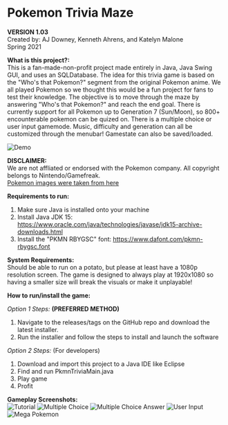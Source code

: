 # **Pokemon Trivia Maze** 
**VERSION 1.03** \
Created by: AJ Downey, Kenneth Ahrens, and Katelyn Malone \
Spring 2021

**What is this project?:** \
This is a fan-made-non-profit project made entirely in Java, Java Swing GUI, and
uses an SQLDatabase. The idea for this trivia game is based on the "Who's that Pokemon?"
segment from the original Pokemon anime. We all played Pokemon so we
thought this would be a fun project for fans to test their knowledge.
The objective is to move through the maze by answering "Who's that Pokemon?" and reach the end goal.
There is currently support for all Pokemon up to Generation 7 (Sun/Moon),
so 800+ encounterable pokemon can be quized on. There is a multiple choice
or user input gamemode. Music, difficulty and generation can all be customized
through the menubar! Gamestate can also be saved/loaded.

![Demo](https://cdn.discordapp.com/attachments/201810246715310081/852370235469987850/unknown.png)


**DISCLAIMER:**\
We are not affliated or endorsed with the Pokemon company.
All copyright belongs to Nintendo/Gamefreak.\
[Pokemon images were taken from here](https://www.deviantart.com/owtlah/art/FREE-802-Pokemon-Reference-Download-687816897)

**Requirements to run:** 
1) Make sure Java is installed onto your machine 
2) Install Java JDK 15: https://www.oracle.com/java/technologies/javase/jdk15-archive-downloads.html 
3) Install the "PKMN RBYGSC" font: https://www.dafont.com/pkmn-rbygsc.font 

**System Requirements:**\
Should be able to run on a potato, but please at least have a 1080p 
resolution screen. The game is designed to always play at 1920x1080 so 
having a smaller size will break the visuals or make it unplayable! 

**How to run/install the game:**

*Option 1 Steps:* **(PREFERRED METHOD)**
1) Navigate to the releases/tags on the GitHub repo and download the latest installer.
2) Run the installer and follow the steps to install and launch the software

*Option 2 Steps:* (For developers)
1) Download and import this project to a Java IDE like Eclipse
2) Find and run PkmnTriviaMain.java
3) Play game
4) Profit

**Gameplay Screenshots:** \
![Tutorial](https://i.imgur.com/q3j5imQ.png)
![Multiple Choice](https://i.imgur.com/5TKTn7k.png)
![Multiple Choice Answer](https://i.imgur.com/aJ9KrFb.png)
![User Input](https://i.imgur.com/aEiugXa.png)
![Mega Pokemon](https://media.discordapp.net/attachments/826966735969714207/852469701811896330/unknown.png?width=1496&height=879)

